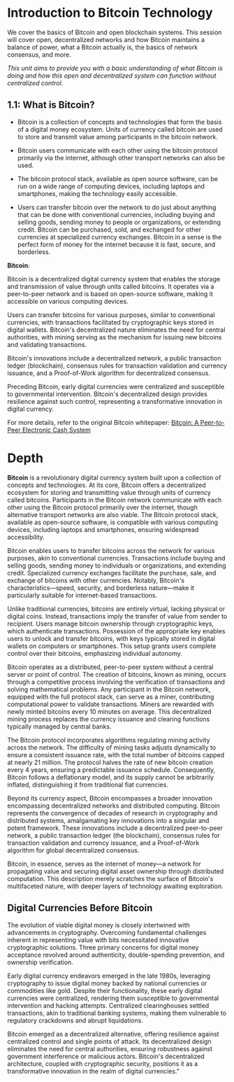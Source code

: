 # Introduction to Bitcoin Technology

We cover the basics of Bitcoin and open blockchain systems. This session will cover open, decentralized networks and how Bitcoin maintains a balance of power, what a Bitcoin actually is, the basics of network consensus, and more.

*This unit aims to provide you with a basic understanding of what Bitcoin is doing and how this open and decentralized system can function without centralized control.*

## 1.1: What is Bitcoin?

- Bitcoin is a collection of concepts and technologies that form the basis of a digital money ecosystem. Units of currency called bitcoin are used to store and transmit value among participants in the bitcoin network. 

- Bitcoin users communicate with each other using the bitcoin protocol primarily via the internet, although other transport networks can also be used. 

- The bitcoin protocol stack, available as open source software, can be run on a wide range of computing devices, including laptops and smartphones, making the technology easily accessible.

- Users can transfer bitcoin over the network to do just about anything that can be done with conventional currencies, including buying and selling goods, sending money to people or organizations, or extending credit. Bitcoin can be purchased, sold, and exchanged for other currencies at specialized currency exchanges. Bitcoin in a sense is the perfect form of money for the internet because it is fast, secure, and borderless.

**Bitcoin**:

Bitcoin is a decentralized digital currency system that enables the storage and transmission of value through units called bitcoins. It operates via a peer-to-peer network and is based on open-source software, making it accessible on various computing devices.

Users can transfer bitcoins for various purposes, similar to conventional currencies, with transactions facilitated by cryptographic keys stored in digital wallets. Bitcoin's decentralized nature eliminates the need for central authorities, with mining serving as the mechanism for issuing new bitcoins and validating transactions.

Bitcoin's innovations include a decentralized network, a public transaction ledger (blockchain), consensus rules for transaction validation and currency issuance, and a Proof-of-Work algorithm for decentralized consensus.

Preceding Bitcoin, early digital currencies were centralized and susceptible to governmental intervention. Bitcoin's decentralized design provides resilience against such control, representing a transformative innovation in digital currency.

For more details, refer to the original Bitcoin whitepaper: [Bitcoin: A Peer-to-Peer Electronic Cash System](https://bitcoin.org/en/bitcoin-paper)


# Depth

**Bitcoin** is a revolutionary digital currency system built upon a collection of concepts and technologies. At its core, Bitcoin offers a decentralized ecosystem for storing and transmitting value through units of currency called bitcoins. Participants in the Bitcoin network communicate with each other using the Bitcoin protocol primarily over the internet, though alternative transport networks are also viable. The Bitcoin protocol stack, available as open-source software, is compatible with various computing devices, including laptops and smartphones, ensuring widespread accessibility.

Bitcoin enables users to transfer bitcoins across the network for various purposes, akin to conventional currencies. Transactions include buying and selling goods, sending money to individuals or organizations, and extending credit. Specialized currency exchanges facilitate the purchase, sale, and exchange of bitcoins with other currencies. Notably, Bitcoin's characteristics—speed, security, and borderless nature—make it particularly suitable for internet-based transactions.

Unlike traditional currencies, bitcoins are entirely virtual, lacking physical or digital coins. Instead, transactions imply the transfer of value from sender to recipient. Users manage bitcoin ownership through cryptographic keys, which authenticate transactions. Possession of the appropriate key enables users to unlock and transfer bitcoins, with keys typically stored in digital wallets on computers or smartphones. This setup grants users complete control over their bitcoins, emphasizing individual autonomy.

Bitcoin operates as a distributed, peer-to-peer system without a central server or point of control. The creation of bitcoins, known as mining, occurs through a competitive process involving the verification of transactions and solving mathematical problems. Any participant in the Bitcoin network, equipped with the full protocol stack, can serve as a miner, contributing computational power to validate transactions. Miners are rewarded with newly minted bitcoins every 10 minutes on average. This decentralized mining process replaces the currency issuance and clearing functions typically managed by central banks.

The Bitcoin protocol incorporates algorithms regulating mining activity across the network. The difficulty of mining tasks adjusts dynamically to ensure a consistent issuance rate, with the total number of bitcoins capped at nearly 21 million. The protocol halves the rate of new bitcoin creation every 4 years, ensuring a predictable issuance schedule. Consequently, Bitcoin follows a deflationary model, and its supply cannot be arbitrarily inflated, distinguishing it from traditional fiat currencies.

Beyond its currency aspect, Bitcoin encompasses a broader innovation encompassing decentralized networks and distributed computing. Bitcoin represents the convergence of decades of research in cryptography and distributed systems, amalgamating key innovations into a singular and potent framework. These innovations include a decentralized peer-to-peer network, a public transaction ledger (the blockchain), consensus rules for transaction validation and currency issuance, and a Proof-of-Work algorithm for global decentralized consensus.

Bitcoin, in essence, serves as the internet of money—a network for propagating value and securing digital asset ownership through distributed computation. This description merely scratches the surface of Bitcoin's multifaceted nature, with deeper layers of technology awaiting exploration.

## Digital Currencies Before Bitcoin
The evolution of viable digital money is closely intertwined with advancements in cryptography. Overcoming fundamental challenges inherent in representing value with bits necessitated innovative cryptographic solutions. Three primary concerns for digital money acceptance revolved around authenticity, double-spending prevention, and ownership verification.

Early digital currency endeavors emerged in the late 1980s, leveraging cryptography to issue digital money backed by national currencies or commodities like gold. Despite their functionality, these early digital currencies were centralized, rendering them susceptible to governmental intervention and hacking attempts. Centralized clearinghouses settled transactions, akin to traditional banking systems, making them vulnerable to regulatory crackdowns and abrupt liquidations.

Bitcoin emerged as a decentralized alternative, offering resilience against centralized control and single points of attack. Its decentralized design eliminates the need for central authorities, ensuring robustness against government interference or malicious actors. Bitcoin's decentralized architecture, coupled with cryptographic security, positions it as a transformative innovation in the realm of digital currencies."
